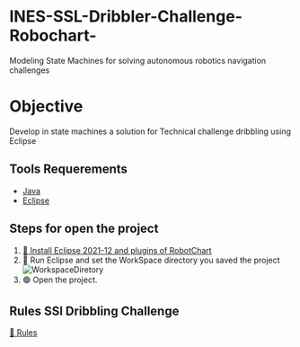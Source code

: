 # INES-SSL-Dribbler-Challenge-Robochart-
Modeling State Machines for solving autonomous robotics navigation challenges

# Objective
Develop in state machines a solution for Technical challenge dribbling using Eclipse

## Tools Requerements
- [Java](https://www.java.com/pt-BR/download/help/linux_x64_install.html)
- [Eclipse](https://www.eclipse.org/)

## Steps for open the project
1. [🔨 Install Eclipse 2021-12 and plugins of RobotChart](https://robostar.cs.york.ac.uk/robotool/tutorial/tutorial.pdf)
2. 📂 Run Eclipse and set the WorkSpace directory you saved the project
![WorkspaceDiretory](https://github.com/Pdrohhs/Tests/assets/76182799/fb348920-3067-4d9a-94a3-84eec2745309)
3. 🟢 Open the project.

## Rules SSl Dribbling Challenge
[📜 Rules](https://robocup-ssl.github.io/technical-challenge-rules/2022-ssl-dribble-rules.pdf)